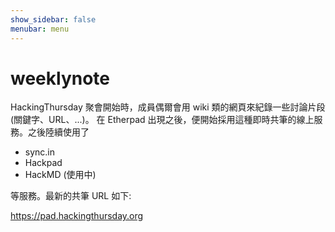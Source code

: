 ```yaml
---
show_sidebar: false
menubar: menu
---
```

# weeklynote

HackingThursday 聚會開始時，成員偶爾會用 wiki 類的網頁來紀錄一些討論片段(關鍵字、URL、...)。
在 Etherpad 出現之後，便開始採用這種即時共筆的線上服務。之後陸續使用了

- sync.in
- Hackpad
- HackMD (使用中)

等服務。最新的共筆 URL 如下:

<https://pad.hackingthursday.org>

